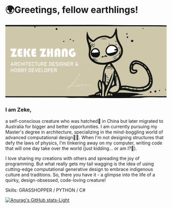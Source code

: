# 🌍Greetings, fellow earthlings!
![I am an architecture student studying RMIT University](Banner.png)

### I am Zeke,
a self-conscious creature who was hatched🥚 in China but later migrated to Australia for bigger and better opportunities. I am currently pursuing my Master's degree in architecture, specializing in the mind-boggling world of advanced computational design🧑‍💻. When I'm not designing structures that defy the laws of physics, I'm tinkering away on my computer, writing code that will one day take over the world (just kidding... or am I?🤖). 

I love sharing my creations with others and spreading the joy of programming. But what really gets my tail wagging is the idea of using cutting-edge computational generative design to embrace indigenous culture and traditions. So, there you have it - a glimpse into the life of a quirky, design-obsessed, code-loving creature!

Skills: GRASSHOPPER / PYTHON / C#

[![Anurag's GitHub stats-Light](https://github-readme-stats.vercel.app/api?username=sean1832&show_icons=true&theme=default#gh-light-mode-only)](https://github.com/anuraghazra/github-readme-stats#gh-light-mode-only)


